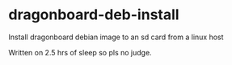 # dragonboard-deb-install
Install dragonboard debian image to an sd card from a linux host

Written on 2.5 hrs of sleep so pls no judge.
